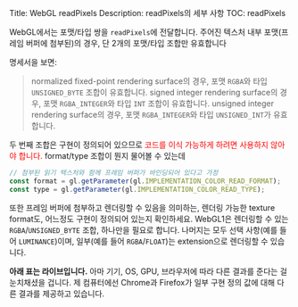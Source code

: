Title: WebGL readPixels
Description: readPixels의 세부 사항
TOC: readPixels


WebGL에서는 포맷/타입 쌍을 `readPixels`에 전달합니다.
주어진 텍스처 내부 포맷(프레임 버퍼에 첨부된)의 경우, 단 2개의 포맷/타입 조합만 유효합니다

명세서을 보면:

> normalized fixed-point rendering surface의 경우, 포맷 `RGBA`와 타입 `UNSIGNED_BYTE` 조합이 유효합니다.
signed integer rendering surface의 경우, 포맷 `RGBA_INTEGER`와 타입 `INT` 조합이 유효합니다.
unsigned integer rendering surface의 경우, 포맷 `RGBA_INTEGER`와 타입 `UNSIGNED_INT`가 유효합니다.

두 번째 조합은 구현이 정의되어 있으므로 <span style="color:red;">코드를 이식 가능하게 하려면 사용하지 않아야 합니다.</span>
format/type 조합이 뭔지 물어볼 수 있는데

```js
// 첨부된 읽기 텍스처와 함께 프레임 버퍼가 바인딩되어 있다고 가정
const format = gl.getParameter(gl.IMPLEMENTATION_COLOR_READ_FORMAT);
const type = gl.getParameter(gl.IMPLEMENTATION_COLOR_READ_TYPE);
```

또한 프레임 버퍼에 첨부하고 렌더링할 수 있음을 의미하는, 렌더링 가능한 texture format도, 어느정도 구현이 정의되어 있는지 확인하세요.
WebGL1은 렌더링할 수 있는 `RGBA`/`UNSIGNED_BYTE` 조합, 하나만을 필요로 합니다.
나머지는 모두 선택 사항(예를 들어 `LUMINANCE`)이며, 일부(예를 들어 `RGBA`/`FLOAT`)는 extension으로 렌더링할 수 있습니다.

**아래 표는 라이브입니다.**
아마 기기, OS, GPU, 브라우저에 따라 다른 결과를 준다는 걸 눈치채셨을 겁니다.
제 컴퓨터에선 Chrome과 Firefox가 일부 구현 정의 값에 대해 다른 결과를 제공하고 있습니다.

<div class="webgl_center" data-diagram="formats"></div>

<script src="../resources/twgl-full.min.js"></script>
<script src="resources/webgl-readpixels.js"></script>

